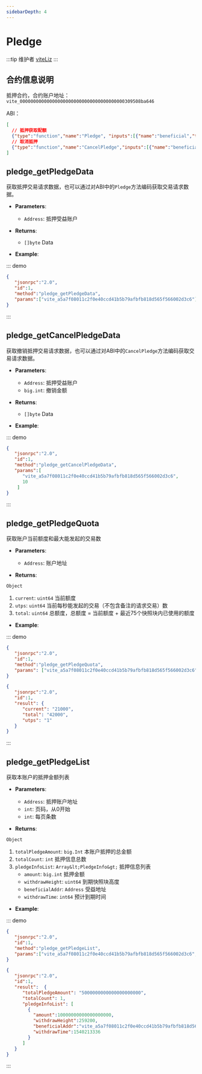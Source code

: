 ```yaml
---
sidebarDepth: 4
---
```


# Pledge
:::tip 维护者
[viteLiz](https://github.com/viteLiz)
:::

## 合约信息说明
抵押合约，合约账户地址： `vite_000000000000000000000000000000000000000309508ba646`

ABI：

```json
[
  // 抵押获取配额
  {"type":"function","name":"Pledge", "inputs":[{"name":"beneficial","type":"address"}]},
  // 取消抵押
  {"type":"function","name":"CancelPledge","inputs":[{"name":"beneficial","type":"address"},{"name":"amount","type":"uint256"}]},
]
```

## pledge_getPledgeData
获取抵押交易请求数据，也可以通过对ABI中的`Pledge`方法编码获取交易请求数据。

- **Parameters**: 

  * `Address`: 抵押受益账户

- **Returns**: 
	- `[]byte` Data

- **Example**:


::: demo


```json tab:Request
{  
   "jsonrpc":"2.0",
   "id":1,
   "method":"pledge_getPledgeData",
   "params":["vite_a5a7f08011c2f0e40ccd41b5b79afbfb818d565f566002d3c6"]
}
```

:::

## pledge_getCancelPledgeData
获取撤销抵押交易请求数据，也可以通过对ABI中的`CancelPledge`方法编码获取交易请求数据。

- **Parameters**: 

  * `Address`: 抵押受益账户
  * `big.int`: 撤销金额

- **Returns**: 
	- `[]byte` Data

- **Example**:


::: demo


```json tab:Request
{  
   "jsonrpc":"2.0",
   "id":1,
   "method":"pledge_getCancelPledgeData",
   "params":[
      "vite_a5a7f08011c2f0e40ccd41b5b79afbfb818d565f566002d3c6",
      10
    ]
}
```

:::

## pledge_getPledgeQuota
获取账户当前额度和最大能发起的交易数

- **Parameters**: 

  * `Address`: 账户地址

- **Returns**: 

`Object`
  1. `current`: `uint64`  当前额度
  2. `utps`: `uint64`  当前每秒能发起的交易（不包含备注的请求交易）数
  3. `total`: `uint64` 总额度，总额度 = 当前额度 + 最近75个快照块内已使用的额度

- **Example**:


::: demo


```json tab:Request
{  
   "jsonrpc":"2.0",
   "id":1,
   "method":"pledge_getPledgeQuota",
   "params": ["vite_a5a7f08011c2f0e40ccd41b5b79afbfb818d565f566002d3c6"]
}
```

```json tab:Response
{  
   "jsonrpc":"2.0",
   "id":1,
   "result": {
      "current": "21000",
      "total": "42000",
      "utps": "1"
   }
}
```
:::

## pledge_getPledgeList
获取本账户的抵押金额列表

- **Parameters**: 

  * `Address`: 抵押账户地址
  * `int`: 页码，从0开始
  * `int`: 每页条数

- **Returns**: 

`Object`
  1. `totalPledgeAmount`: `big.Int`  本账户抵押的总金额
  2. `totalCount`: `int`  抵押信息总数
  3. `pledgeInfoList`: `Array&lt;PledgeInfo&gt;` 抵押信息列表
     * `amount`: `big.int`  抵押金额
     * `withdrawHeight`: `uint64`  到期快照块高度
     * `beneficialAddr`: `Address`  受益地址
     * `withdrawTime`: `int64`  预计到期时间
    

- **Example**:


::: demo


```json tab:Request
{  
   "jsonrpc":"2.0",
   "id":1,
   "method":"pledge_getPledgeList",
   "params":["vite_a5a7f08011c2f0e40ccd41b5b79afbfb818d565f566002d3c6", 0, 50]
}
```

```json tab:Response
{  
   "jsonrpc":"2.0",
   "id":1,
   "result":  {
      "totalPledgeAmount": "5000000000000000000000",
      "totalCount": 1,
      "pledgeInfoList": [
        {
          "amount":10000000000000000000,
          "withdrawHeight":259200,
          "beneficialAddr":"vite_a5a7f08011c2f0e40ccd41b5b79afbfb818d565f566002d3c6",
          "withdrawTime":1540213336
        }
      ]
   }
}
```
:::

